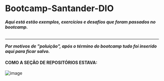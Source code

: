 # Bootcamp-Santander-DIO
***Aqui está estão exemplos, exercícios e desafios que foram passados no bootcamp.***
<br><br><hr>

***Por motivos de "poluição", após o término do bootcamp tudo foi inserido aqui para ficar salvo.***

#### COMO A SEÇÃO DE REPOSITÓRIOS ESTAVA:

![image](https://github.com/user-attachments/assets/2ee2d67d-f455-42df-b60e-5d7542d3e875)
